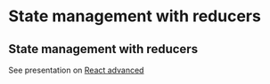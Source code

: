 # State management with reducers

## State management with reducers

See presentation on [React advanced](./react-advanced-en.html#/5)
